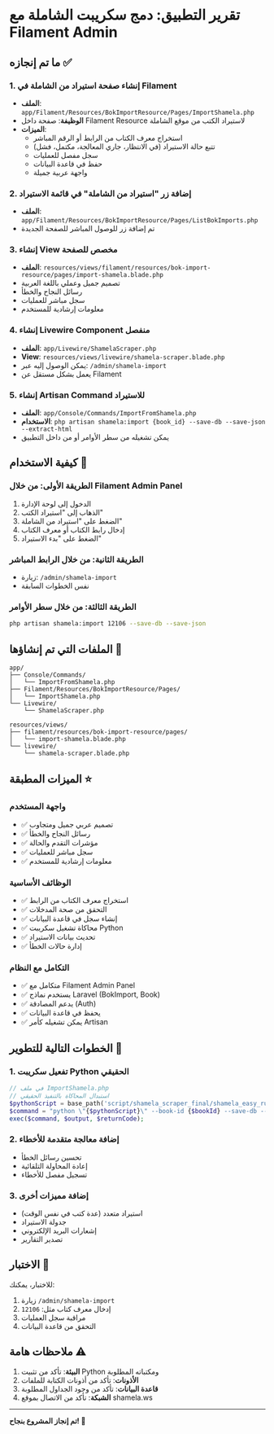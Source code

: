 # تقرير التطبيق: دمج سكريبت الشاملة مع Filament Admin

## ما تم إنجازه ✅

### 1. إنشاء صفحة استيراد من الشاملة في Filament
- **الملف**: `app/Filament/Resources/BokImportResource/Pages/ImportShamela.php`
- **الوظيفة**: صفحة داخل Filament Resource لاستيراد الكتب من موقع الشاملة
- **الميزات**: 
  - استخراج معرف الكتاب من الرابط أو الرقم المباشر
  - تتبع حالة الاستيراد (في الانتظار، جاري المعالجة، مكتمل، فشل)
  - سجل مفصل للعمليات
  - حفظ في قاعدة البيانات
  - واجهة عربية جميلة

### 2. إضافة زر "استيراد من الشاملة" في قائمة الاستيراد
- **الملف**: `app/Filament/Resources/BokImportResource/Pages/ListBokImports.php`
- تم إضافة زر للوصول المباشر للصفحة الجديدة

### 3. إنشاء View مخصص للصفحة
- **الملف**: `resources/views/filament/resources/bok-import-resource/pages/import-shamela.blade.php`
- تصميم جميل وعملي باللغة العربية
- رسائل النجاح والخطأ
- سجل مباشر للعمليات
- معلومات إرشادية للمستخدم

### 4. إنشاء Livewire Component منفصل
- **الملف**: `app/Livewire/ShamelaScraper.php`
- **View**: `resources/views/livewire/shamela-scraper.blade.php`
- يمكن الوصول إليه عبر: `/admin/shamela-import`
- يعمل بشكل مستقل عن Filament

### 5. إنشاء Artisan Command للاستيراد
- **الملف**: `app/Console/Commands/ImportFromShamela.php`
- **الاستخدام**: `php artisan shamela:import {book_id} --save-db --save-json --extract-html`
- يمكن تشغيله من سطر الأوامر أو من داخل التطبيق

## كيفية الاستخدام 🚀

### الطريقة الأولى: من خلال Filament Admin Panel
1. الدخول إلى لوحة الإدارة
2. الذهاب إلى "استيراد الكتب"
3. الضغط على "استيراد من الشاملة"
4. إدخال رابط الكتاب أو معرف الكتاب
5. الضغط على "بدء الاستيراد"

### الطريقة الثانية: من خلال الرابط المباشر
- زيارة: `/admin/shamela-import`
- نفس الخطوات السابقة

### الطريقة الثالثة: من خلال سطر الأوامر
```bash
php artisan shamela:import 12106 --save-db --save-json
```

## الملفات التي تم إنشاؤها 📁

```
app/
├── Console/Commands/
│   └── ImportFromShamela.php
├── Filament/Resources/BokImportResource/Pages/
│   └── ImportShamela.php
└── Livewire/
    └── ShamelaScraper.php

resources/views/
├── filament/resources/bok-import-resource/pages/
│   └── import-shamela.blade.php
└── livewire/
    └── shamela-scraper.blade.php
```

## الميزات المطبقة ⭐

### واجهة المستخدم
- ✅ تصميم عربي جميل ومتجاوب
- ✅ رسائل النجاح والخطأ
- ✅ مؤشرات التقدم والحالة
- ✅ سجل مباشر للعمليات
- ✅ معلومات إرشادية للمستخدم

### الوظائف الأساسية
- ✅ استخراج معرف الكتاب من الرابط
- ✅ التحقق من صحة المدخلات
- ✅ إنشاء سجل في قاعدة البيانات
- ✅ محاكاة تشغيل سكريبت Python
- ✅ تحديث بيانات الاستيراد
- ✅ إدارة حالات الخطأ

### التكامل مع النظام
- ✅ متكامل مع Filament Admin Panel
- ✅ يستخدم نماذج Laravel (BokImport, Book)
- ✅ يدعم المصادقة (Auth)
- ✅ يحفظ في قاعدة البيانات
- ✅ يمكن تشغيله كأمر Artisan

## الخطوات التالية للتطوير 🔄

### 1. تفعيل سكريبت Python الحقيقي
```php
// في ملف ImportShamela.php
// استبدال المحاكاة بالتنفيذ الحقيقي
$pythonScript = base_path('script/shamela_scraper_final/shamela_easy_runner.py');
$command = "python \"{$pythonScript}\" --book-id {$bookId} --save-db --save-json";
exec($command, $output, $returnCode);
```

### 2. إضافة معالجة متقدمة للأخطاء
- تحسين رسائل الخطأ
- إعادة المحاولة التلقائية
- تسجيل مفصل للأخطاء

### 3. إضافة مميزات أخرى
- استيراد متعدد (عدة كتب في نفس الوقت)
- جدولة الاستيراد
- إشعارات البريد الإلكتروني
- تصدير التقارير

## الاختبار 🧪

للاختبار، يمكنك:
1. زيارة `/admin/shamela-import`
2. إدخال معرف كتاب مثل: `12106`
3. مراقبة سجل العمليات
4. التحقق من قاعدة البيانات

## ملاحظات هامة ⚠️

1. **البيئة**: تأكد من تثبيت Python ومكتباته المطلوبة
2. **الأذونات**: تأكد من أذونات الكتابة للملفات
3. **قاعدة البيانات**: تأكد من وجود الجداول المطلوبة
4. **الشبكة**: تأكد من الاتصال بموقع shamela.ws

---
**تم إنجاز المشروع بنجاح! 🎉**
